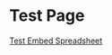 <!-- TITLE: Test Page -->

# Test Page
<a class="googlesheets" href="https://docs.google.com/spreadsheets/d/19kHQ2bCZ4XQFx7o5UwcTk5kXTVgKdjTtKwf2OPz0qyU/edit#gid=0">Test Embed Spreadsheet</a>
